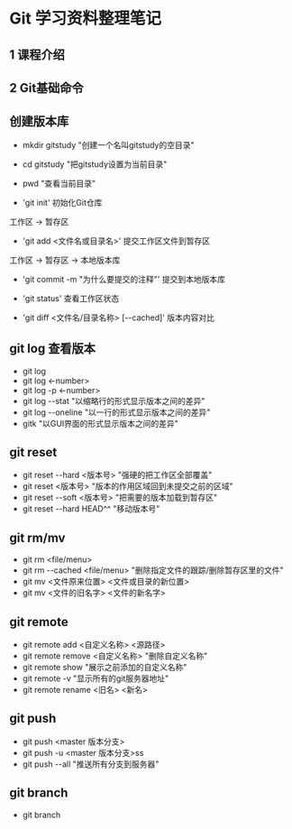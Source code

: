 # Git 学习资料整理笔记
## 1 课程介绍
## 2 Git基础命令
## 创建版本库

- mkdir gitstudy "创建一个名叫gitstudy的空目录"
- cd gitstudy "把gitstudy设置为当前目录"
- pwd "查看当前目录"

- 'git init' 初始化Git仓库



工作区 -> 暂存区
- 'git add <文件名或目录名>' 提交工作区文件到暂存区

工作区 -> 暂存区 -> 本地版本库
- 'git commit -m "为什么要提交的注释"' 提交到本地版本库

- 'git status' 查看工作区状态

- 'git diff <文件名/目录名称> [--cached]' 版本内容对比

## git log 查看版本
- git log
- git log <-number>
- git log -p <-number>
- git log --stat "以缩略行的形式显示版本之间的差异"
- git log --oneline "以一行的形式显示版本之间的差异"
- gitk "以GUI界面的形式显示版本之间的差异"

## git reset
- git reset --hard <版本号> "强硬的把工作区全部覆盖"
- git reset <版本号> "版本的作用区域回到未提交之前的区域"
- git reset --soft <版本号> "把需要的版本加载到暂存区"
- git reset --hard HEAD^^ "移动版本号"

## git rm/mv
- git rm <file/menu>
- git rm --cached <file/menu> "删除指定文件的跟踪/删除暂存区里的文件"
- git mv <文件原来位置> <文件或目录的新位置>
- git mv <文件的旧名字> <文件的新名字>

## git remote
- git remote add <自定义名称> <源路径>
- git remote remove <自定义名称> "删除自定义名称"
- git remote show "展示之前添加的自定义名称"
- git remote -v "显示所有的git服务器地址"
- git remote rename <旧名> <新名>

## git push
- git push <remote name> <master 版本分支>
- git push -u <remote name> <master 版本分支>ss
- git push --all "推送所有分支到服务器"

## git branch
- git branch <new name>



